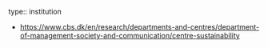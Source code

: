 type:: institution

- https://www.cbs.dk/en/research/departments-and-centres/department-of-management-society-and-communication/centre-sustainability